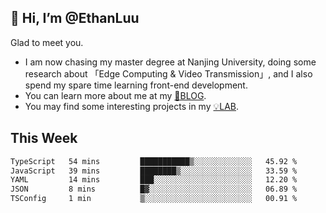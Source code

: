 ## 👋 Hi, I’m @EthanLuu

Glad to meet you.

- I am now chasing my master degree at Nanjing University, doing some research about 「Edge Computing & Video Transmission」, and I also spend my spare time learning front-end development.
- You can learn more about me at my [📝BLOG](https://blog.ethanloo.cn).
- You may find some interesting projects in my [💡LAB](https://lab.ethanloo.cn).

## This Week
<!--START_SECTION:waka-->

```txt
TypeScript   54 mins         ███████████▒░░░░░░░░░░░░░   45.92 %
JavaScript   39 mins         ████████▒░░░░░░░░░░░░░░░░   33.59 %
YAML         14 mins         ███░░░░░░░░░░░░░░░░░░░░░░   12.20 %
JSON         8 mins          █▓░░░░░░░░░░░░░░░░░░░░░░░   06.89 %
TSConfig     1 min           ▒░░░░░░░░░░░░░░░░░░░░░░░░   00.91 %
```

<!--END_SECTION:waka-->
